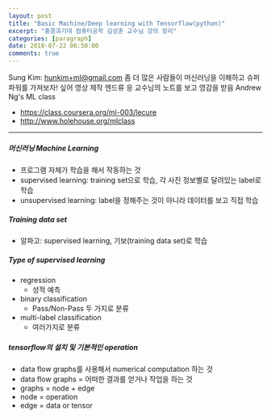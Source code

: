 ```yaml
---
layout: post
title: "Basic Machine/Deep learning with Tensorflow(python)"
excerpt: "홍콩과기대 컴퓨터공학 김성훈 교수님 강의 정리"
categories: [paragraph]
date: 2018-07-22 06:50:00
comments: true
---
```


Sung Kim: hunkim+ml@gmail.com
좀 더 많은 사람들이 머신러닝을 이해하고 슈퍼파워를 가져보자! 싶어 영상 제작 
엔드류 응 교수님의 노트를 보고 영감을 받음
Andrew Ng's ML class
- https://class.coursera.org/ml-003/lecure
- http://www.holehouse.org/mlclass

---

##### 머신러닝 Machine Learning
- 프로그램 자체가 학습을 해서 작동하는 것
- supervised learning: training set으로 학습, 각 사진 정보별로 달려있는 label로 학습
- unsupervised learning: label을 정해주는 것이 아니라 데이터를 보고 직접 학습

##### Training data set
- 알파고: supervised learning, 기보(training data set)로 학습

##### Type of supervised learning
- regression
    - 성적 예측 
- binary classification
    - Pass/Non-Pass 두 가지로 분류
- multi-label classification
    - 여러가지로 분류

##### tensorflow의 설치 및 기본적인 operation
- data flow graphs를 사용해서 numerical computation 하는 것
- data flow graphs = 어떠한 결과를 얻거나 작업을 하는 것
- graphs = node + edge 
- node = operation
- edge = data or tensor





